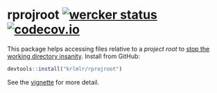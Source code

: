 rprojroot [![wercker status](https://app.wercker.com/status/c4dfa136cd78514514e259cc388e880c/s/master "wercker status")](https://app.wercker.com/project/bykey/c4dfa136cd78514514e259cc388e880c) [![codecov.io](https://codecov.io/github/krlmlr/rprojroot/coverage.svg?branch=master)](https://codecov.io/github/krlmlr/rprojroot?branch=master)
=================================================================================================================================================================================================================================================================================================================================================

This package helps accessing files relative to a *project root* to [stop the working directory insanity](https://gist.github.com/jennybc/362f52446fe1ebc4c49f). Install from GitHub:

``` r
devtools::install("krlmlr/rprojroot")
```

See the [vignette](http://krlmlr.github.io/rprojroot/vignettes/rprojroot.html) for more detail.

